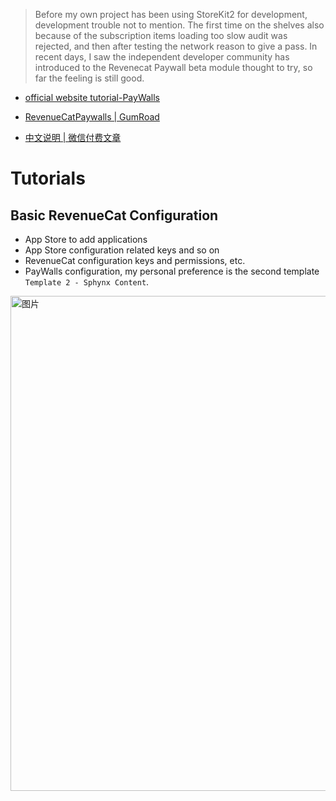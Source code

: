 > Before my own project has been using StoreKit2 for development, development trouble not to mention. The first time on the shelves also because of the subscription items loading too slow audit was rejected, and then after testing the network reason to give a pass. In recent days, I saw the independent developer community has introduced to the Revenecat Paywall beta module thought to try, so far the feeling is still good.

- [official website tutorial-PayWalls](https://www.revenuecat.com/docs/paywalls)

- [RevenueCatPaywalls | GumRoad](https://emperinter.gumroad.com/l/RevenueCatPaywalls)

- [中文说明 | 微信付费文章](https://mp.weixin.qq.com/s?__biz=MzU2NDg4MjQzOA==&mid=2247484676&idx=1&sn=c5f13d8b67c05596d322e1da14ed756f&chksm=fc45786dcb32f17bb458c06cd19f03a789a1956be0c165999ba9eea9a5b9aa9e75e112e36d26#rd)

# Tutorials

## Basic RevenueCat Configuration

- App Store to add applications
- App Store configuration related keys and so on
- RevenueCat configuration keys and permissions, etc.
- PayWalls configuration, my personal preference is the second template `Template 2 - Sphynx Content`.

<img width="792" alt="图片" src="https://github.com/emperinter/RevenueCatPaywalls/assets/20177836/023536e8-cadb-4f76-8f32-779d9ef50a59">



